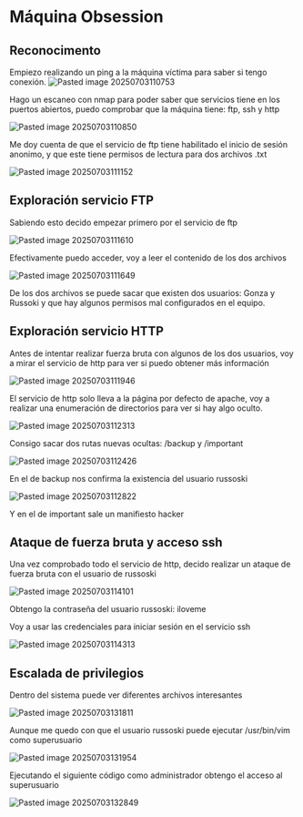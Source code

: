# Máquina Obsession

## Reconocimento

Empiezo realizando un ping a la máquina víctima para saber si tengo conexión.
![Pasted image 20250703110753](https://github.com/user-attachments/assets/995c10ba-e66c-418c-85e9-24c67012d44f)

Hago un escaneo con nmap para poder saber que servicios tiene en los puertos abiertos, puedo comprobar que la máquina tiene: ftp, ssh y http

![Pasted image 20250703110850](https://github.com/user-attachments/assets/6e9d92fe-dea7-4af1-9bd3-81b14bfd08de)

Me doy cuenta de que el servicio de ftp tiene habilitado el inicio de sesión anonimo, y que este tiene permisos de lectura para dos archivos .txt

![Pasted image 20250703111152](https://github.com/user-attachments/assets/99334579-8500-4fc6-88a8-a24d02f599cb)

## Exploración servicio FTP

Sabiendo esto decido empezar primero por el servicio de ftp

![Pasted image 20250703111610](https://github.com/user-attachments/assets/bca614db-3959-4007-a283-0d0001ac47ed)

Efectivamente puedo acceder, voy a leer el contenido de los dos archivos

![Pasted image 20250703111649](https://github.com/user-attachments/assets/8428ced7-5ed5-4b75-93b7-97b889b3a7a4)

De los dos archivos se puede sacar que existen dos usuarios: Gonza y Russoki y que hay algunos permisos mal configurados en el equipo.

## Exploración servicio HTTP

Antes de intentar realizar fuerza bruta con algunos de los dos usuarios, voy a mirar el servicio de http para ver si puedo obtener más información

![Pasted image 20250703111946](https://github.com/user-attachments/assets/f9ceacb1-13ac-4455-b8d4-e09386f81d9b)

El servicio de http solo lleva a la página por defecto de apache, voy a realizar una enumeración de directorios para ver si hay algo oculto.

![Pasted image 20250703112313](https://github.com/user-attachments/assets/6b139014-13e5-4e97-8181-b0065bb8588c)

Consigo sacar dos rutas nuevas ocultas: /backup y /important

![Pasted image 20250703112426](https://github.com/user-attachments/assets/5aa0b0ef-895c-4670-915b-9fd9c567492c)

En el de backup nos confirma la existencia del usuario russoski

![Pasted image 20250703112822](https://github.com/user-attachments/assets/41960533-8d05-4441-8ee6-219db52f4619)

Y en el de important sale un manifiesto hacker

## Ataque de fuerza bruta y acceso ssh

Una vez comprobado todo el servicio de http, decido realizar un ataque de fuerza bruta con el usuario de russoski

![Pasted image 20250703114101](https://github.com/user-attachments/assets/79794d5b-400f-473e-bf39-9a06a31b1aa8)

Obtengo la contraseña del usuario russoski: iloveme

Voy a usar las credenciales para iniciar sesión en el servicio ssh

![Pasted image 20250703114313](https://github.com/user-attachments/assets/858847a5-c3ae-4b4d-822f-c1416b087317)

## Escalada de privilegios

Dentro del sistema puede ver diferentes archivos interesantes

![Pasted image 20250703131811](https://github.com/user-attachments/assets/41173dbe-b5fb-4403-b0d8-120d5cc01793)

Aunque me quedo con que el usuario russoski puede ejecutar /usr/bin/vim como superusuario

![Pasted image 20250703131954](https://github.com/user-attachments/assets/833ddee0-3542-468f-b8b3-cdeed1dbcd6d)

Ejecutando el siguiente código como administrador obtengo el acceso al superusuario

![Pasted image 20250703132849](https://github.com/user-attachments/assets/971f7f01-f58d-4fb2-83b0-4a6c1c7f60a5)
